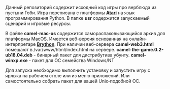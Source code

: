 Данный репозиторий содержит исходный код игры про верблюда из пустыни Гоби.
Игра переписана с платформы [**Atari**](https://www.roug.org/retrocomputing/languages/basic/basicgames) на язык программирования Python.
В папке **usr** содержится запускаемый сценарий и игровые ресурсы. 

В файле **camel-mac-os** содержится самораспаковывающийся архив для платформы MacOS.
Имеется веб-версия основанная на онлайн-интерпретаре [**Brython**](https://brython.info/tests/console.html?lang=en).
При наличии веб-сервера **camel-web3.html**
помещают в /var/www/html/index.html на сервере.
**camel-the-game.0.2-ub18.04.deb** - бинарный пакет для дистрибутива убунту.
**camel-winxp.exe** - пакет для ОС семейства Windows/NT

Для запуска необходимо выполнить установку и запустить игру с ярлыка на рабочем столе или из меню приложений.
Или самостоятельно собрать пакет для вашей Unix-подобной ОС.
